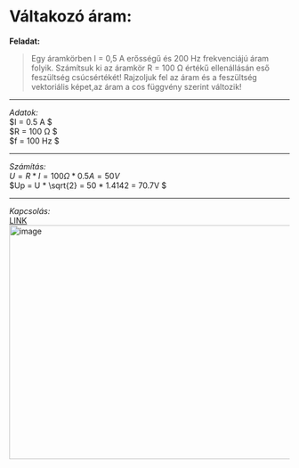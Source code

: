 # Váltakozó áram:

**Feladat:** 

> Egy áramkörben I = 0,5 A erősségű és 200 Hz frekvenciájú áram folyik. 
Számítsuk ki az áramkör R = 100 Ω értékű ellenállásán eső feszültség csúcsértékét! 
Rajzoljuk fel az áram és a feszültség vektoriális képet,az áram a cos függvény szerint változik!

---

*Adatok:*  
$I = 0.5 A $  
$R = 100 Ω $  
$f = 100 Hz $  

---

*Számítás:*  
$U = R * I = 100 Ω * 0.5 A = 50 V$  
$Up = U * \sqrt{2} = 50 * 1.4142 = 70.7V $  

---  

*Kapcsolás:*  
[LINK](https://tinyurl.com/25egrozf)  
<img width="684" height="420" alt="image" src="https://github.com/user-attachments/assets/0161767b-b173-48a7-82b9-1db43ab27701" /> 
